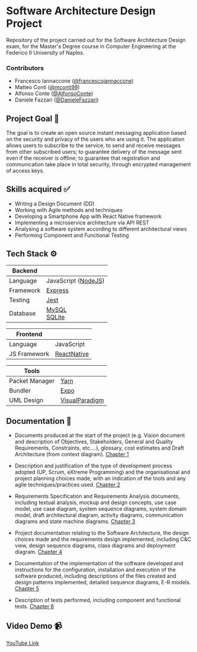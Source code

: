 
# Software Architecture Design Project

Repository of the project carried out for the Software Architecture Design exam, for the Master's Degree course in Computer Engineering at the Federico II University of Naples.

### Contributors

- Francesco Iannaccone ([@francescoiannaccone](https://github.com/francescoiannaccone))
- Matteo Conti ([@mconti99](https://github.com/mconti99))
- Alfonso Conte ([@AlfonsoConte](https://github.com/AlfonsoConte))
- Daniele Fazzari ([@DanieleFazzari](https://github.com/DanieleFazzari))

## Project Goal 🚩

The goal is to create an open source instant messaging application based on the security and privacy of the users who are using it. The application allows users to subscribe to the service, to send and receive messages from other subscribed users; to guarantee delivery of the message sent even if the receiver is offline; to guarantee that registration and communication take place in total security, through encrypted management of access keys.

## Skills acquired ✅

- Writing a Design Document (DD)
- Working with Agile methods and techniques
- Developing a Smartphone App with React Native framework
- Implementing a microservice architecture via API REST
- Analysing a software system according to different architectural views
- Performing Component and Functional Testing

## Tech Stack ⚙

| Backend   |                                               |
| --------- | --------------------------------------------- |
| Language  | JavaScript ([NodeJS](https://nodejs.org/en/)) |
| Framework | [Express](https://expressjs.com/)             |
| Testing   | [Jest](https://jestjs.io/)                    |
| Database  | [MySQL](https://www.mysql.com/) <br> [SQLite](https://www.sqlite.org/index.html)|

| Frontend      |                                                                                                         |
| ------------- | ------------------------------------------------------------------------------------------------------- |
| Language      | JavaScript                                                                                              |
| JS Framework  | [ReactNative](https://reactnative.dev/)   |

| Tools                  |                                    |
| ---------------------- | ---------------------------------- |
| Packet Manager         | [Yarn](https://yarnpkg.com/)       |
| Bundler                | [Expo](https://docs.expo.dev/)     |
| UML Design             | [VisualParadigm](https://www.visual-paradigm.com/)|

## Documentation 📄

- Documents produced at the start of the project (e.g. Vision document and description of Objectives, Stakeholders, General and Quality Requirements, Constraints,
etc....), glossary, cost estimates and Draft Architecture (from context diagram). [Chapter 1](https://github.com/mconti99/Software_Architecture_Design_2022/blob/main/Documentazione_SAD.pdf)

- Description and justification of the type of development process adopted (UP, Scrum, eXtreme Programming) and the organisational and project planning choices made,
with an indication of the tools and any agile techniques/practices used. [Chapter 2](https://github.com/mconti99/Software_Architecture_Design_2022/blob/main/Documentazione_SAD.pdf)

- Requirements Specification and Requirements Analysis documents, including textual analysis, mockup and design concepts, use case model, use case diagram, system sequence diagrams, system domain model, draft architectural diagram, activity diagrams, communication diagrams and state machine diagrams. [Chapter 3](https://github.com/mconti99/Software_Architecture_Design_2022/blob/main/Documentazione_SAD.pdf)

- Project documentation relating to the Software Architecture, the design choices made and the requirements design implemented, including C&C view, design sequence diagrams, class diagrams and deployment diagram. [Chapter 4](https://github.com/mconti99/Software_Architecture_Design_2022/blob/main/Documentazione_SAD.pdf)

- Documentation of the implementation of the software developed and instructions for the configuration, installation and execution of the software produced, including descriptions of the files created and design patterns implemented, detailed sequence diagrams, E-R models. [Chapter 5](https://github.com/mconti99/Software_Architecture_Design_2022/blob/main/Documentazione_SAD.pdf)

- Description of tests performed, including component and functional tests. [Chapter 6](https://github.com/mconti99/Software_Architecture_Design_2022/blob/main/Documentazione_SAD.pdf)

## Video Demo 📹

[YouTube Link](https://youtu.be/vwgRXt8sa4k)
